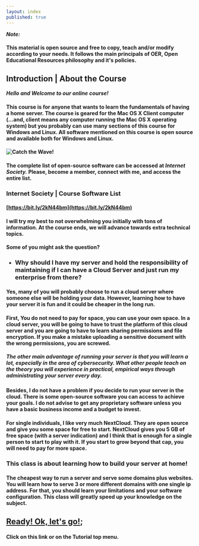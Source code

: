 ```yaml
---
layout: index
published: true
---
```


***Note:***
#### This material is open source and free to copy, teach and/or modify according to your needs. It follows the main principals of OER, Open Educational Resources philosophy and it's policies.

## Introduction | About the Course

***Hello and Welcome to our online course!***
#### This course is for anyone that wants to learn the fundamentals of having a home server. The course is geared for the Mac OS X Client computer (...and, client means any computer running the Mac OS X operating system) but you probably can use many sections of this course for Windows and Linux. All software mentioned on this course is open source and available both for Windows and Linux.

#### ![Catch the Wave!]({{site.baseurl}}/img/catch-the-wave-640x360.png)

#### The complete list of open-source software can be accessed at ***Internet Society.*** Please, become a member, connect with me, and access the entire list.

### Internet Society | Course Software List
#### [https://bit.ly/2kN44bm](https://bit.ly/2kN44bm)


#### I will try my best to not overwhelming you initially with tons of information. At the course ends, we will advance towards extra technical topics.

#### Some of you might ask the question?

- ### Why should I have my server and hold the responsibility of maintaining if I can have a  Cloud Server and just run my enterprise from there?

#### Yes, many of you will probably choose to run a cloud server where someone else will be holding your data. However, learning how to have your server it is fun and it could be cheaper in the long run.

#### First, You do not need to pay for space, you can use your own space. In a cloud server, you will be going to have to trust the platform of this cloud server and you are going to have to learn sharing permissions and file encryption. If you make a mistake uploading a sensitive document with the wrong permissions, you are screwed.

##### The other main advantage of running your server is that you will learn a lot, especially in the area of cybersecurity. What other people teach on the theory you will experience in practical, empirical ways through administrating your server every day.

#### Besides, I do not have a problem if you decide to run your server in the cloud. There is some open-source software you can access to achieve your goals. I do not advise to get any proprietary software unless you have a basic business income and a budget to invest.

#### For single individuals, I like very much NextCloud. They are open source and give you some space for free to start. NextCloud gives you 5 GB of free space (with a server indication) and I think that is enough for a single person to start to play with it. If you start to grow beyond that cap, you will need to pay for more space.

### This class is about learning how to build your server at home!

#### The cheapest way to run a server and serve some domains plus websites. You will learn how to serve 3 or more different domains with one single ip address. For that, you should learn your limitations and your software configuration. This class will greatly speed up your knowledge on the subject. 

## [Ready! Ok, let's go!](https://ebonsi.github.io/course-in-a-box/modules/tutorial/start/);

#### Click on this link or on the Tutorial top menu.
